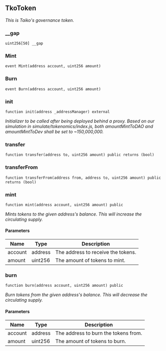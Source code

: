 ## TkoToken

_This is Taiko's governance token._

### __gap

```solidity
uint256[50] __gap
```

### Mint

```solidity
event Mint(address account, uint256 amount)
```

### Burn

```solidity
event Burn(address account, uint256 amount)
```

### init

```solidity
function init(address _addressManager) external
```

_Initializer to be called after being deployed behind a proxy.
     Based on our simulation in simulate/tokenomics/index.js, both
     amountMintToDAO and amountMintToDev shall be set to ~150,000,000._

### transfer

```solidity
function transfer(address to, uint256 amount) public returns (bool)
```

### transferFrom

```solidity
function transferFrom(address from, address to, uint256 amount) public returns (bool)
```

### mint

```solidity
function mint(address account, uint256 amount) public
```

_Mints tokens to the given address's balance. This will increase
     the circulating supply._

#### Parameters

| Name | Type | Description |
| ---- | ---- | ----------- |
| account | address | The address to receive the tokens. |
| amount | uint256 | The amount of tokens to mint. |

### burn

```solidity
function burn(address account, uint256 amount) public
```

_Burn tokens from the given address's balance. This will decrease
     the circulating supply._

#### Parameters

| Name | Type | Description |
| ---- | ---- | ----------- |
| account | address | The address to burn the tokens from. |
| amount | uint256 | The amount of tokens to burn. |

